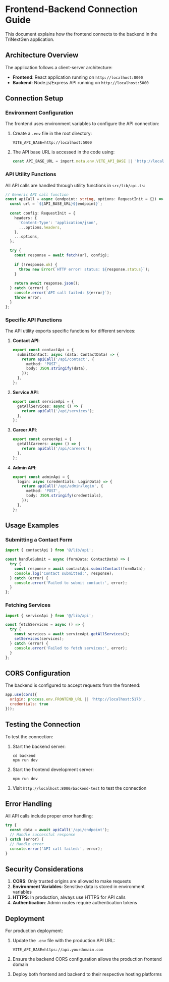# Frontend-Backend Connection Guide

This document explains how the frontend connects to the backend in the TriNextGen application.

## Architecture Overview

The application follows a client-server architecture:
- **Frontend**: React application running on `http://localhost:8000`
- **Backend**: Node.js/Express API running on `http://localhost:5000`

## Connection Setup

### Environment Configuration

The frontend uses environment variables to configure the API connection:

1. Create a `.env` file in the root directory:
   ```
   VITE_API_BASE=http://localhost:5000
   ```

2. The API base URL is accessed in the code using:
   ```typescript
   const API_BASE_URL = import.meta.env.VITE_API_BASE || 'http://localhost:5000';
   ```

### API Utility Functions

All API calls are handled through utility functions in `src/lib/api.ts`:

```typescript
// Generic API call function
const apiCall = async (endpoint: string, options: RequestInit = {}) => {
  const url = `${API_BASE_URL}${endpoint}`;
  
  const config: RequestInit = {
    headers: {
      'Content-Type': 'application/json',
      ...options.headers,
    },
    ...options,
  };

  try {
    const response = await fetch(url, config);
    
    if (!response.ok) {
      throw new Error(`HTTP error! status: ${response.status}`);
    }
    
    return await response.json();
  } catch (error) {
    console.error(`API call failed: ${error}`);
    throw error;
  }
};
```

### Specific API Functions

The API utility exports specific functions for different services:

1. **Contact API**:
   ```typescript
   export const contactApi = {
     submitContact: async (data: ContactData) => {
       return apiCall('/api/contact', {
         method: 'POST',
         body: JSON.stringify(data),
       });
     },
   };
   ```

2. **Service API**:
   ```typescript
   export const serviceApi = {
     getAllServices: async () => {
       return apiCall('/api/services');
     },
   };
   ```

3. **Career API**:
   ```typescript
   export const careerApi = {
     getAllCareers: async () => {
       return apiCall('/api/careers');
     },
   };
   ```

4. **Admin API**:
   ```typescript
   export const adminApi = {
     login: async (credentials: LoginData) => {
       return apiCall('/api/admin/login', {
         method: 'POST',
         body: JSON.stringify(credentials),
       });
     },
   };
   ```

## Usage Examples

### Submitting a Contact Form

```typescript
import { contactApi } from '@/lib/api';

const handleSubmit = async (formData: ContactData) => {
  try {
    const response = await contactApi.submitContact(formData);
    console.log('Contact submitted:', response);
  } catch (error) {
    console.error('Failed to submit contact:', error);
  }
};
```

### Fetching Services

```typescript
import { serviceApi } from '@/lib/api';

const fetchServices = async () => {
  try {
    const services = await serviceApi.getAllServices();
    setServices(services);
  } catch (error) {
    console.error('Failed to fetch services:', error);
  }
};
```

## CORS Configuration

The backend is configured to accept requests from the frontend:

```javascript
app.use(cors({
  origin: process.env.FRONTEND_URL || 'http://localhost:5173',
  credentials: true
}));
```

## Testing the Connection

To test the connection:

1. Start the backend server:
   ```
   cd backend
   npm run dev
   ```

2. Start the frontend development server:
   ```
   npm run dev
   ```

3. Visit `http://localhost:8000/backend-test` to test the connection

## Error Handling

All API calls include proper error handling:

```typescript
try {
  const data = await apiCall('/api/endpoint');
  // Handle successful response
} catch (error) {
  // Handle error
  console.error('API call failed:', error);
}
```

## Security Considerations

1. **CORS**: Only trusted origins are allowed to make requests
2. **Environment Variables**: Sensitive data is stored in environment variables
3. **HTTPS**: In production, always use HTTPS for API calls
4. **Authentication**: Admin routes require authentication tokens

## Deployment

For production deployment:

1. Update the `.env` file with the production API URL:
   ```
   VITE_API_BASE=https://api.yourdomain.com
   ```

2. Ensure the backend CORS configuration allows the production frontend domain

3. Deploy both frontend and backend to their respective hosting platforms